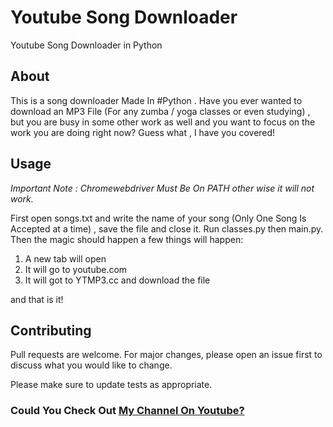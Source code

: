 # Youtube Song Downloader 
Youtube Song Downloader in Python 


## About 
This is a song downloader Made In #Python . Have you ever wanted to download an MP3 File (For any zumba / yoga classes or even studying) , but you are busy in some other work as well and you want to focus on the work you are doing right now? Guess what , I have you covered!


## Usage

*Important Note : Chromewebdriver Must Be On PATH other wise it will not work.*

First open songs.txt and write the name of your song (Only One Song Is Accepted at a time) , save the file and close it. Run classes.py then main.py. Then the magic should happen a few things will happen:

1. A new tab will open
2. It will go to youtube.com 
3. It will got to YTMP3.cc and download the file 

and that is it! 


## Contributing
Pull requests are welcome. For major changes, please open an issue first to discuss what you would like to change.

Please make sure to update tests as appropriate.

### Could You Check Out [My Channel On Youtube?](https://www.youtube.com/channel/UCdfaHl9USu-J-kp4Bj_7J2Q)
